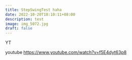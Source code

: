 ```yaml
---
title: StepSwingTest haha
date: 2022-10-20T18:10:11+08:00
description: test
image: img_5072.jpg
draft: false
---
```

Y﻿T

youtube https://www.youtube.com/watch?v=f5E4dyt63p8